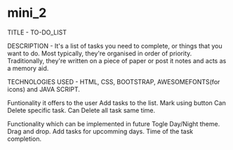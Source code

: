 # mini_2
TITLE - TO-DO_LIST

DESCRIPTION - It's a list of tasks you need to complete, or things that you want to do. Most typically, they're organised in order of priority. Traditionally, they're written on a piece of paper or post it notes and acts as a memory aid.
  
TECHNOLOGIES USED - HTML, CSS, BOOTSTRAP, AWESOMEFONTS(for icons) and JAVA SCRIPT.

Funtionality it offers to the user
  Add tasks to the list.
  Mark using button
  Can Delete specific task.
  Can Delete all task same time.
  
  Functionality which can be implemented in future
    Togle Day/Night theme.
    Drag and drop.
    Add tasks for upcomming days.
    Time of the task completion.
